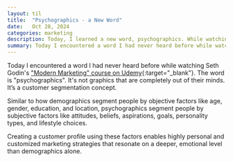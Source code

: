 ```yaml
---
layout: til
title:  "Psychographics - a New Word"
date:   Oct 28, 2024
categories: marketing
description: Today, I learned a new word, psychographics. While watching Seth Godin’s Modern Marketing course, I discovered that psychographics go beyond demographics by focusing on attitudes, beliefs, and lifestyle choices. This approach helps create marketing that truly connects with people on a deeper level.
summary: Today I encountered a word I had never heard before while watching Seth Godin's <a href="https://www.udemy.com/course/modern-marketing-with-seth-godin/" target="_blank">"Modern Marketing" course on Udemy</a>. The word is "psychographics". It's not graphics that are completely out of their minds. It’s a customer segmentation concept... 
---
```


Today I encountered a word I had never heard before while watching Seth Godin's ["Modern Marketing" course on Udemy](https://www.udemy.com/course/modern-marketing-with-seth-godin/){:target="_blank"}. The word is "psychographics". It's not graphics that are completely out of their minds. It’s a customer segmentation concept. 

Similar to how demographics segment people by objective factors like age, gender, education, and location, psychographics segment people by subjective factors like attitudes, beliefs, aspirations, goals, personality types, and lifestyle choices. 

Creating a customer profile using these factors enables highly personal and customized marketing strategies that resonate on a deeper, emotional level than demographics alone.
